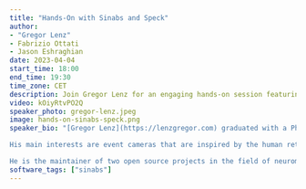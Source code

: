```yaml
---
title: "Hands-On with Sinabs and Speck"
author:
- "Gregor Lenz"
- Fabrizio Ottati
- Jason Eshraghian
date: 2023-04-04
start_time: 18:00
end_time: 19:30
time_zone: CET
description: Join Gregor Lenz for an engaging hands-on session featuring Sinabs and Speck. Explore the world of neuromorphic engineering and spike-based machine learning.
video: kOiyRtvPO2Q
speaker_photo: gregor-lenz.jpeg
image: hands-on-sinabs-speck.png
speaker_bio: "[Gregor Lenz](https://lenzgregor.com) graduated with a Ph.D. in neuromorphic engineering from Sorbonne University. He thinks that technology can learn a thing or two from how biological systems process information.

His main interests are event cameras that are inspired by the human retina and spiking neural networks that mimic human brain in an effort to teach machines to compute a bit more like humans do. At the very least there are some power efficiency gains to be made, but hopefully more! Also he loves to build open source software for spike-based machine learning. You can find more information on his personal website.

He is the maintainer of two open source projects in the field of neuromorphic computing, [Tonic](https://tonic.readthedocs.io) and [expelliarmus](https://expelliarmus.readthedocs.io)."
software_tags: ["sinabs"]
---
```



